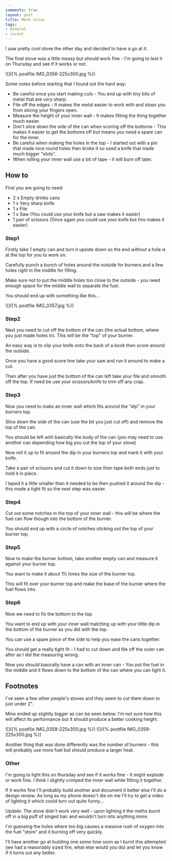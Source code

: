 ```yaml
---
comments: true
layout: post
title: Meth stove
tags:
- General
- iscout
---
```


I saw pretty cool stove the other day and decided to have a go at it.

The final stove was a little messy but _should_ work fine - I'm going to test it on Thursday and see if it works or not.

![]({% postfile IMG_0356-225x300.jpg %})

Some notes before starting that I found out the hard way:

  * Be careful once you start making cuts - You end up with tiny bits of metal that are *very* sharp.
  * File off the edges - It makes the metal easier to work with and stops you from slicing your fingers open.
  * Measure the height of your inner wall - It makes fitting the thing together much easier.
  * Don't slice down the side of the can when scoring off the bottoms - This makes it easier to get the bottoms off but means you need a spare can for the inner.
  * Be careful when making the holes in the top - I started out with a pin that made nice round holes then broke it so used a knife that made much bigger "slots".
  * When rolling your inner wall use a bit of tape - it will burn off later.

## How to

First you are going to need:

  * 2 x Empty drinks cans
  * 1 x Very sharp knife
  * 1 x File
  * 1 x Saw (You could use your knife but a saw makes it easier)
  * 1 pair of scissors (Once again you could use your knife but this makes it easier)

### Step1

Firstly take 1 empty can and turn it upside down so the end *without* a hole is at the top for you to work on.

Carefully punch a bunch of holes around the outside for burners and a few holes right in the middle for filling.

Make sure not to put the middle holes too close to the outside - you need enough space for the middle wall to separate the fuel.

You should end up with something like this...

![]({% postfile IMG_0357.jpg %})

### Step2

Next you need to cut off the bottom of the can (the actual bottom, where you just made holes in). This will be the "top" of your burner.

An easy way is to clip your knife onto the back of a book then score around the outside.

Once you have a good score line take your saw and run it around to make a cut.

Then after you have just the bottom of the can left take your file and smooth off the top. If need be use your scissors/knife to trim off any crap.


### Step3

Now you need to make an inner wall which fits around the "dip" in your burners top.

Slice down the side of the can (use the bit you just cut off) and remove the top of the can.

You should be left with basically the body of the can (you may need to use another can depending how big you cut the top of your stove)

Now roll it up to fit around the dip in your burners top and mark it with your knife.

Take a pair of scissors and cut it down to size then tape both ends just to hold it in place.

I taped it a little smaller than it needed to be then pushed it around the dip - this made a tight fit so the next step was easier.


### Step4

Cut out some notches in the top of your inner wall - this will be where the fuel can flow though into the bottom of the burner.

You should end up with a circle of notches sticking out the top of your burner top.


### Step5

Now to make the burner bottom, take another empty can and measure it against your burner top.

You want to make it about 1½ times the size of the burner top.

This will fit over your burner top and make the base of the burner where the fuel flows into.


### Step6

Now we need to fix the bottom to the top.

You want to end up with your inner wall matching up with your little dip in the bottom of the burner as you did with the top.

You can use a spare piece of the side to help you ease the cans together.

You should get a really tight fit - I had to cut down and file off the outer can after as I did the measuring wrong.

Now you should basically have a can with an inner can - You put the fuel in the middle and it flows down to the bottom of the can where you can light it.


## Footnotes

I've seen a few other people's stoves and they seem to cut them down to just under 2".

Mine ended up slightly bigger as can be seen below. I'm not sure how this will affect its performance but it should produce a better cooking height.

![]({% postfile IMG_0358-225x300.jpg %}) ![]({% postfile IMG_0359-225x300.jpg %})

Another thing that was done differently was the number of burners - this will probably use more fuel but should produce a larger heat.

### Other

I'm going to light this on thursday and see if it works fine - It might explode or work fine. I think I slightly crimped the inner wall while fitting it together.

If it works fine I'll probably build another and document it better else I'll do a design review. As long as my phone doesn't die on me I'll try to get a video of lighting it which could turn out quite funny...

Update:
The stove didn't work very well - upon lighting it the meths burnt off in a big puff of singed hair and wouldn't turn into anything more.

I'm guessing the holes where too big causes a massive rush of oxygen into the fuel "store" and it burning off very quickly.

I'll have another go at building one some time soon as I burnt this attempted (we had a reasonably sized fire, what else would you do) and let you know if it turns out any better.
